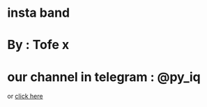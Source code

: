# insta band

# By : Tofe x

# our channel in telegram : @py_iq

or [click here](https://t.me//py_iq)
